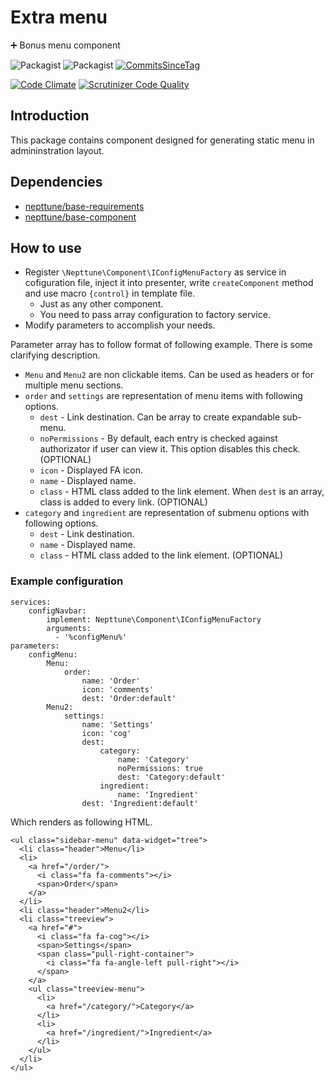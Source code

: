 # Extra menu

:heavy_plus_sign: Bonus menu component

![Packagist](https://img.shields.io/packagist/dt/nepttune/extra-menu.svg)
![Packagist](https://img.shields.io/packagist/v/nepttune/extra-menu.svg)
[![CommitsSinceTag](https://img.shields.io/github/commits-since/nepttune/extra-menu/v4.0.1.svg?maxAge=600)]()

[![Code Climate](https://codeclimate.com/github/nepttune/extra-menu/badges/gpa.svg)](https://codeclimate.com/github/nepttune/extra-menu)
[![Scrutinizer Code Quality](https://scrutinizer-ci.com/g/nepttune/extra-menu/badges/quality-score.png?b=master)](https://scrutinizer-ci.com/g/nepttune/extra-menu/?branch=master)

## Introduction

This package contains component designed for generating static menu in admininstration layout.

## Dependencies

- [nepttune/base-requirements](https://github.com/nepttune/base-requirements)
- [nepttune/base-component](https://github.com/nepttune/base-component)

## How to use

- Register `\Nepttune\Component\IConfigMenuFactory` as service in cofiguration file, inject it into presenter, write `createComponent` method and use macro `{control}` in template file.
  - Just as any other component.
  - You need to pass array configuration to factory service.
- Modify parameters to accomplish your needs.

Parameter array has to follow format of following example. There is some clarifying description.

- `Menu` and `Menu2` are non clickable items. Can be used as headers or for multiple menu sections.
- `order` and `settings` are representation of menu items with following options.
  - `dest` - Link destination. Can be array to create expandable sub-menu.
  - `noPermissions` - By default, each entry is checked against authorizator if user can view it. This option disables this check. (OPTIONAL)
  - `icon` - Displayed FA icon.
  - `name` - Displayed name.
  - `class` - HTML class added to the link element. When `dest` is an array, class is added to every link. (OPTIONAL)
- `category` and `ingredient` are representation of submenu options with following options.
  - `dest` - Link destination.
  - `name` - Displayed name.
  - `class` - HTML class added to the link element. (OPTIONAL)

### Example configuration

```
services:
    configNavbar:
        implement: Nepttune\Component\IConfigMenuFactory
        arguments:
          - '%configMenu%'
parameters:
    configMenu:
        Menu:
            order:
                name: 'Order'
                icon: 'comments'
                dest: 'Order:default'
        Menu2:
            settings:
                name: 'Settings'
                icon: 'cog'
                dest:
                    category:
                        name: 'Category'
                        noPermissions: true
                        dest: 'Category:default'
                    ingredient:
                        name: 'Ingredient'
                dest: 'Ingredient:default'
```
Which renders as following HTML.
```
<ul class="sidebar-menu" data-widget="tree"> 
  <li class="header">Menu</li> 
  <li>
    <a href="/order/">
      <i class="fa fa-comments"></i> 
      <span>Order</span>
    </a> 
  </li> 
  <li class="header">Menu2</li> 
  <li class="treeview">
    <a href="#">
      <i class="fa fa-cog"></i> 
      <span>Settings</span> 
      <span class="pull-right-container"> 
        <i class="fa fa-angle-left pull-right"></i> 
      </span> 
    </a> 
    <ul class="treeview-menu"> 
      <li>
        <a href="/category/">Category</a>
      </li>
      <li>
        <a href="/ingredient/">Ingredient</a>
      </li> 
    </ul> 
  </li> 
</ul>
```

